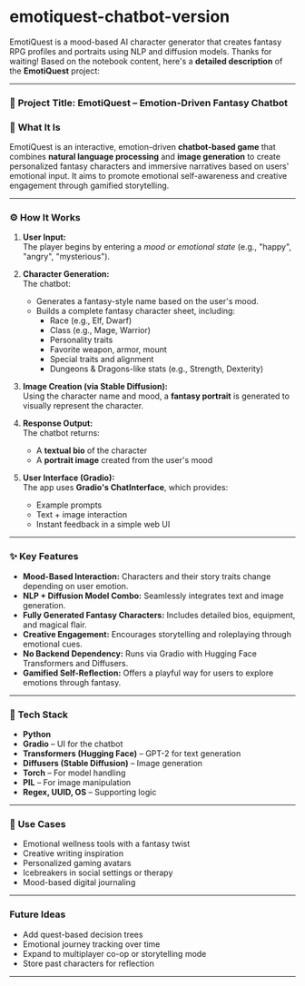 # emotiquest-chatbot-version
EmotiQuest is a mood-based AI character generator that creates fantasy RPG profiles and portraits using NLP and diffusion models.
Thanks for waiting! Based on the notebook content, here's a **detailed description** of the **EmotiQuest** project:

---

### 🌟 **Project Title**: EmotiQuest – Emotion-Driven Fantasy Chatbot

### 🧠 **What It Is**
EmotiQuest is an interactive, emotion-driven **chatbot-based game** that combines **natural language processing** and **image generation** to create personalized fantasy characters and immersive narratives based on users' emotional input. It aims to promote emotional self-awareness and creative engagement through gamified storytelling.

---

### ⚙️ **How It Works**
1. **User Input:**  
   The player begins by entering a *mood or emotional state* (e.g., "happy", "angry", "mysterious").

2. **Character Generation:**  
   The chatbot:
   - Generates a fantasy-style name based on the user's mood.
   - Builds a complete fantasy character sheet, including:
     - Race (e.g., Elf, Dwarf)
     - Class (e.g., Mage, Warrior)
     - Personality traits
     - Favorite weapon, armor, mount
     - Special traits and alignment
     - Dungeons & Dragons-like stats (e.g., Strength, Dexterity)

3. **Image Creation (via Stable Diffusion):**  
   Using the character name and mood, a **fantasy portrait** is generated to visually represent the character.

4. **Response Output:**  
   The chatbot returns:
   - A **textual bio** of the character
   - A **portrait image** created from the user's mood

5. **User Interface (Gradio):**  
   The app uses **Gradio's ChatInterface**, which provides:
   - Example prompts
   - Text + image interaction
   - Instant feedback in a simple web UI

---

### ✨ **Key Features**
- **Mood-Based Interaction:** Characters and their story traits change depending on user emotion.
- **NLP + Diffusion Model Combo:** Seamlessly integrates text and image generation.
- **Fully Generated Fantasy Characters:** Includes detailed bios, equipment, and magical flair.
- **Creative Engagement:** Encourages storytelling and roleplaying through emotional cues.
- **No Backend Dependency:** Runs via Gradio with Hugging Face Transformers and Diffusers.
- **Gamified Self-Reflection:** Offers a playful way for users to explore emotions through fantasy.

---

### 🧰 **Tech Stack**
- **Python**
- **Gradio** – UI for the chatbot
- **Transformers (Hugging Face)** – GPT-2 for text generation
- **Diffusers (Stable Diffusion)** – Image generation
- **Torch** – For model handling
- **PIL** – For image manipulation
- **Regex, UUID, OS** – Supporting logic

---

### 🎯 **Use Cases**
- Emotional wellness tools with a fantasy twist
- Creative writing inspiration
- Personalized gaming avatars
- Icebreakers in social settings or therapy
- Mood-based digital journaling

---
### **Future Ideas**
- Add quest-based decision trees
- Emotional journey tracking over time
- Expand to multiplayer co-op or storytelling mode
- Store past characters for reflection
  
---
